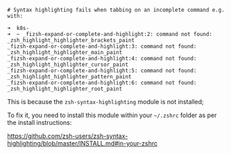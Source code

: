 
```
# Syntax highlighting fails when tabbing on an incomplete command e.g. with:

➜  k8s-
➜  ~ _fizsh-expand-or-complete-and-highlight:2: command not found: _zsh_highlight_highlighter_brackets_paint
_fizsh-expand-or-complete-and-highlight:3: command not found: _zsh_highlight_highlighter_main_paint
_fizsh-expand-or-complete-and-highlight:4: command not found: _zsh_highlight_highlighter_cursor_paint
_fizsh-expand-or-complete-and-highlight:5: command not found: _zsh_highlight_highlighter_pattern_paint
_fizsh-expand-or-complete-and-highlight:6: command not found: _zsh_highlight_highlighter_root_paint
```

This is because the `zsh-syntax-highlighting` module is not installed; 

To fix it, you need to install this module within your `~/.zshrc` folder as per the install instructions:

https://github.com/zsh-users/zsh-syntax-highlighting/blob/master/INSTALL.md#in-your-zshrc
